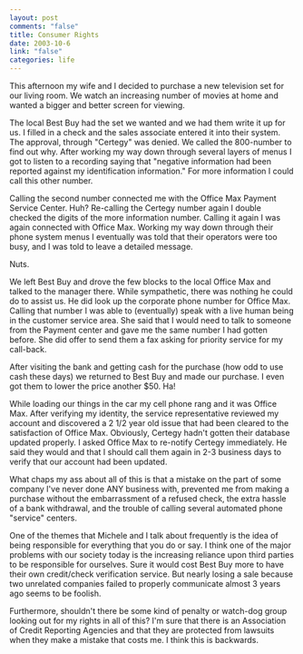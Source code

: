 ```yaml
--- 
layout: post
comments: "false"
title: Consumer Rights
date: 2003-10-6
link: "false"
categories: life
---
```

This afternoon my wife and I decided to purchase a new television set for our living room. We watch an increasing number of movies at home and wanted a bigger and better screen for viewing.

The local Best Buy had the set we wanted and we had them write it up for us. I filled in a check and the sales associate entered it into their system. The approval, through "Certegy" was denied. We called the 800-number to find out why. After working my way down through several layers of menus I got to listen to a recording saying that "negative information had been reported against my identification information." For more information I could call this other number.

Calling the second number connected me with the Office Max Payment Service Center. Huh? Re-calling the Certegy number again I double checked the digits of the more information number. Calling it again I was again connected with Office Max. Working my way down through their phone system menus I eventually was told that their operators were too busy, and I was told to leave a detailed message.

Nuts.

We left Best Buy and drove the few blocks to the local Office Max and talked to the manager there. While sympathetic, there was nothing he could do to assist us. He did look up the corporate phone number for Office Max. Calling that number I was able to (eventually) speak with a live human being in the customer service area. She said that I would need to talk to someone from the Payment center and gave me the same number I had gotten before. She did offer to send them a fax asking for priority service for my call-back.

After visiting the bank and getting cash for the purchase (how odd to use cash these days) we returned to Best Buy and made our purchase. I even got them to lower the price another $50. Ha!

While loading our things in the car my cell phone rang and it was Office Max. After verifying my identity, the service representative reviewed my account and discovered a 2 1/2 year old issue that had been cleared to the satisfaction of Office Max. Obviously, Certegy hadn't gotten their database updated properly. I asked Office Max to re-notify Certegy immediately. He said they would and that I should call them again in 2-3 business days to verify that our account had been updated.

What chaps my ass about all of this is that a mistake on the part of some company I've never done ANY business with, prevented me from making a purchase without the embarrassment of a refused check, the extra hassle of a bank withdrawal, and the trouble of calling several automated phone "service" centers.

One of the themes that Michele and I talk about frequently is the idea of being responsible for everything that you do or say. I think one of the major problems with our society today is the increasing reliance upon third parties to be responsible for ourselves. Sure it would cost Best Buy more to have their own credit/check verification service. But nearly losing a sale because two unrelated companies failed to properly communicate almost 3 years ago seems to be foolish.

Furthermore, shouldn't there be some kind of penalty or watch-dog group looking out for my rights in all of this? I'm sure that there is an Association of Credit Reporting Agencies and that they are protected from lawsuits when they make a mistake that costs me. I think this is backwards.
